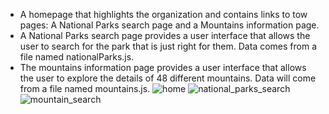 - A homepage that highlights the organization and contains links to tow pages: A National Parks search page and a
  Mountains information page.
- A National Parks search page provides a user interface that allows the user to search for the park that is just right
  for them. Data comes from a file named nationalParks.js.
- The mountains information page provides a user interface that allows the user to explore the details of 48 different
  mountains. Data will come from a file named mountains.js.
![home](https://github.com/Francisco-Moll/nationalpark/assets/77122579/22a0b5ba-4170-42da-bedc-757771c9fb0b)
![national_parks_search](https://github.com/Francisco-Moll/nationalpark/assets/77122579/5bf4f5e1-1f56-4c0e-aa16-09d33f0eb8ab)
![mountain_search](https://github.com/Francisco-Moll/nationalpark/assets/77122579/2f7766bd-669c-4222-89a6-7a8ba02afc99)
